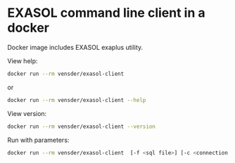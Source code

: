 # EXASOL command line client in a docker

Docker image includes EXASOL exaplus utility.

View help:

```bash
docker run --rm vensder/exasol-client
```
or

```bash
docker run --rm vensder/exasol-client --help
```

View version:

```bash
docker run --rm vensder/exasol-client --version
```

Run with parameters:

```bash
docker run --rm vensder/exasol-client  [-f <sql file>] [-c <connection string>] [-u <user>] [-p <passwd>] <options>
```
